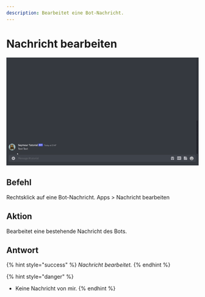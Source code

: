 ```yaml
---
description: Bearbeitet eine Bot-Nachricht.
---
```


# Nachricht bearbeiten

![](../.gitbook/assets/Seymour-Edit-Message.gif)

## Befehl

Rechtsklick auf eine Bot-Nachricht. Apps > Nachricht bearbeiten

## Aktion

Bearbeitet eine bestehende Nachricht des Bots.

## Antwort

{% hint style="success" %}
_Nachricht bearbeitet._
{% endhint %}

{% hint style="danger" %}
* Keine Nachricht von mir.
{% endhint %}
